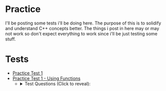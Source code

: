 # Practice
I'll be posting some tests i'll be doing here.
The purpose of this is to solidify and understand C++ concepts better.
The things i post in here may or may not work so don't expect everything to work since i'll be just testing some stuff.

# Tests
+ [Practice Test 1](/C%2B%2B%20Projects/practice/PracticeTest1.cpp)
+ [Practice Test 1 - Using Functions](https://github.com/LoreWasTaken/uni-projects/blob/main/C%2B%2B%20Projects/practice/PracticeTest1F.cpp)
	* <details><summary> Test Questions (Click to reveal): </summary>
		a) Program needs to start by printing your Name and Number in the terminal.

		b) Program needs to ask the user for an integer (N) in the interval [3, 15]. The program 				shouldn't accept values out of the interval; values out of range should be ignored and the 		program should continue asking, until the user inputs a valid number. The inserted value 				should be printed in the terminal, in a line that starts with "N=".

		c) Depending on the inserted value, the program should calculate and print the sum of 				**all**   the integers between **3 and N**  including, (being N the value inserted in the 		previous question).

		d) After that it should calculate and print, in one line and in ascending order, the list of 				all its proper divisores of the inserted value (all the integers which divide N, except N 					itself), indicating in the end, with a terminal message, if the inserted number is a prime 				number. A number is prime if it only divides by 1 and by itself.

		e) Consider the following definition of an array `numbers`:
		`int numbers[ ] = {2, 11, 5, 7, 14, 11, 7, 3, 11, 14};`  
		Calculate and print in the terminal the number of times the inserted value N by the user 				appeares in the array.

		f) Consider now the definition of another array `moreNumbers`:
		`int moreNumbers[ ] = {1, 12, 4, 5, 15, 5, 13, 7, 12, 4};`  
		Compare the two arrays, element by element, printing in the terminal a table with the 					result of the comparasion.

		---
		Test given by [University of Aveiro](https://ua.pt), questions originally in Portuguese.
		</details>
